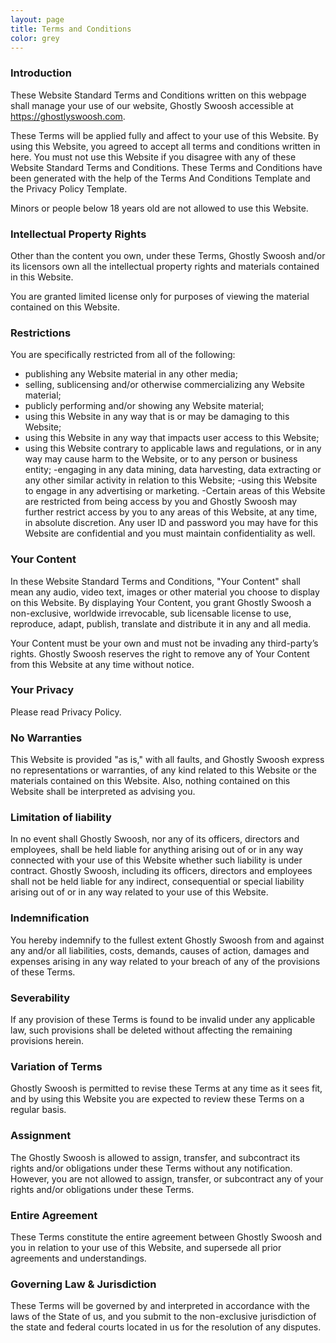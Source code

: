 ```yaml
---
layout: page
title: Terms and Conditions
color: grey
---
```


### Introduction
These Website Standard Terms and Conditions written on this webpage shall manage your use of our website, Ghostly Swoosh accessible at https://ghostlyswoosh.com.

These Terms will be applied fully and affect to your use of this Website. By using this Website, you agreed to accept all terms and conditions written in here. You must not use this Website if you disagree with any of these Website Standard Terms and Conditions. These Terms and Conditions have been generated with the help of the Terms And Conditions Template and the Privacy Policy Template.

Minors or people below 18 years old are not allowed to use this Website.

### Intellectual Property Rights
Other than the content you own, under these Terms, Ghostly Swoosh and/or its licensors own all the intellectual property rights and materials contained in this Website.

You are granted limited license only for purposes of viewing the material contained on this Website.

### Restrictions
You are specifically restricted from all of the following:

- publishing any Website material in any other media;
- selling, sublicensing and/or otherwise commercializing any Website material;
- publicly performing and/or showing any Website material;
- using this Website in any way that is or may be damaging to this Website;
- using this Website in any way that impacts user access to this Website;
- using this Website contrary to applicable laws and regulations, or in any way may cause harm to the Website, or to any person or business entity;
-engaging in any data mining, data harvesting, data extracting or any other similar activity in relation to this Website;
-using this Website to engage in any advertising or marketing.
-Certain areas of this Website are restricted from being access by you and Ghostly Swoosh may further restrict access by you to any areas of this Website, at any time, in absolute discretion. Any user ID and password you may have for this Website are confidential and you must maintain confidentiality as well.

### Your Content
In these Website Standard Terms and Conditions, "Your Content" shall mean any audio, video text, images or other material you choose to display on this Website. By displaying Your Content, you grant Ghostly Swoosh a non-exclusive, worldwide irrevocable, sub licensable license to use, reproduce, adapt, publish, translate and distribute it in any and all media.

Your Content must be your own and must not be invading any third-party’s rights. Ghostly Swoosh reserves the right to remove any of Your Content from this Website at any time without notice.

### Your Privacy
Please read Privacy Policy.

### No Warranties
This Website is provided "as is," with all faults, and Ghostly Swoosh express no representations or warranties, of any kind related to this Website or the materials contained on this Website. Also, nothing contained on this Website shall be interpreted as advising you.

### Limitation of liability
In no event shall Ghostly Swoosh, nor any of its officers, directors and employees, shall be held liable for anything arising out of or in any way connected with your use of this Website whether such liability is under contract.  Ghostly Swoosh, including its officers, directors and employees shall not be held liable for any indirect, consequential or special liability arising out of or in any way related to your use of this Website.

### Indemnification
You hereby indemnify to the fullest extent Ghostly Swoosh from and against any and/or all liabilities, costs, demands, causes of action, damages and expenses arising in any way related to your breach of any of the provisions of these Terms.

### Severability
If any provision of these Terms is found to be invalid under any applicable law, such provisions shall be deleted without affecting the remaining provisions herein.

### Variation of Terms
Ghostly Swoosh is permitted to revise these Terms at any time as it sees fit, and by using this Website you are expected to review these Terms on a regular basis.

### Assignment
The Ghostly Swoosh is allowed to assign, transfer, and subcontract its rights and/or obligations under these Terms without any notification. However, you are not allowed to assign, transfer, or subcontract any of your rights and/or obligations under these Terms.

### Entire Agreement
These Terms constitute the entire agreement between Ghostly Swoosh and you in relation to your use of this Website, and supersede all prior agreements and understandings.

### Governing Law & Jurisdiction
These Terms will be governed by and interpreted in accordance with the laws of the State of us, and you submit to the non-exclusive jurisdiction of the state and federal courts located in us for the resolution of any disputes.